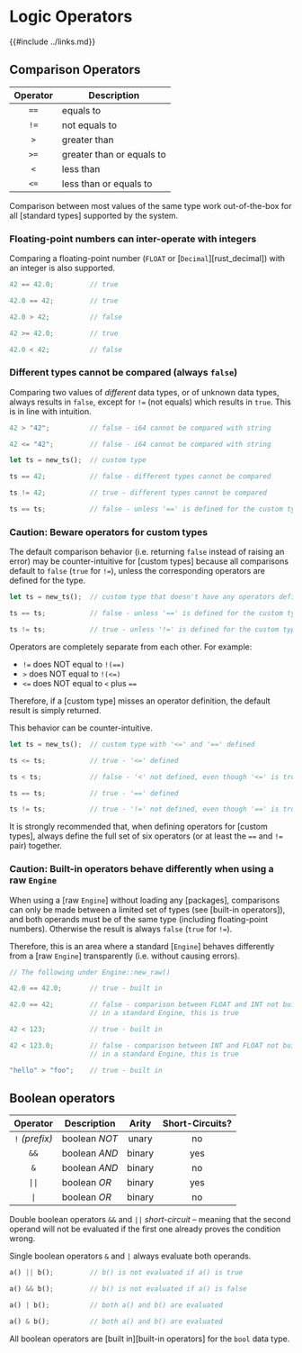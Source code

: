 Logic Operators
==============

{{#include ../links.md}}

Comparison Operators
--------------------

| Operator | Description               |
| :------: | ------------------------- |
|   `==`   | equals to                 |
|   `!=`   | not equals to             |
|   `>`    | greater than              |
|   `>=`   | greater than or equals to |
|   `<`    | less than                 |
|   `<=`   | less than or equals to    |

Comparison between most values of the same type work out-of-the-box for all [standard types]
supported by the system.

### Floating-point numbers can inter-operate with integers

Comparing a floating-point number (`FLOAT` or [`Decimal`][rust_decimal]) with an integer is also supported.

```rust
42 == 42.0;         // true

42.0 == 42;         // true

42.0 > 42;          // false

42 >= 42.0;         // true

42.0 < 42;          // false
```

### Different types cannot be compared (always `false`)

Comparing two values of _different_ data types, or of unknown data types, always results in `false`,
except for `!=` (not equals) which results in `true`. This is in line with intuition.

```rust
42 > "42";          // false - i64 cannot be compared with string

42 <= "42";         // false - i64 cannot be compared with string

let ts = new_ts();  // custom type

ts == 42;           // false - different types cannot be compared

ts != 42;           // true - different types cannot be compared

ts == ts;           // false - unless '==' is defined for the custom type
```

### Caution: Beware operators for custom types

The default comparison behavior (i.e. returning `false` instead of raising an error)
may be counter-intuitive for [custom types] because all comparisons default to `false`
(`true` for `!=`), unless the corresponding operators are defined for the type.

```rust
let ts = new_ts();  // custom type that doesn't have any operators defined

ts == ts;           // false - unless '==' is defined for the custom type

ts != ts;           // true - unless '!=' is defined for the custom type
```

Operators are completely separate from each other.  For example:

* `!=` does NOT equal to `!(==)`
* `>` does NOT equal to `!(<=)`
* `<=` does NOT equal to `<` plus `==`

Therefore, if a [custom type] misses an operator definition, the default result is simply returned.

This behavior can be counter-intuitive.

```rust
let ts = new_ts();  // custom type with '<=' and '==' defined

ts <= ts;           // true - '<=' defined

ts < ts;            // false - '<' not defined, even though '<=' is true

ts == ts;           // true - '==' defined

ts != ts;           // true - '!=' not defined, even though '==' is true
```

It is strongly recommended that, when defining operators for [custom types], always define the full set
of six operators (or at least the `==` and `!=` pair) together.

### Caution: Built-in operators behave differently when using a raw `Engine`

When using a [raw `Engine`] without loading any [packages], comparisons can only be made between a limited
set of types (see [built-in operators]), and both operands must be of the same type (including
floating-point numbers).  Otherwise the result is always `false` (`true` for `!=`).

Therefore, this is an area where a standard [`Engine`] behaves differently from a [raw `Engine`]
transparently (i.e. without causing errors).

```rust
// The following under Engine::new_raw()

42.0 == 42.0;       // true - built in

42.0 == 42;         // false - comparison between FLOAT and INT not built in
                    // in a standard Engine, this is true

42 < 123;           // true - built in

42 < 123.0;         // false - comparison between INT and FLOAT not built in
                    // in a standard Engine, this is true

"hello" > "foo";    // true - built in
```

Boolean operators
-----------------

|     Operator      | Description   | Arity  | Short-Circuits? |
| :---------------: | ------------- | :----: | :-------------: |
|  `!` _(prefix)_   | boolean _NOT_ | unary  |       no        |
|       `&&`        | boolean _AND_ | binary |       yes       |
|        `&`        | boolean _AND_ | binary |       no        |
| <code>\|\|</code> | boolean _OR_  | binary |       yes       |
|  <code>\|</code>  | boolean _OR_  | binary |       no        |

Double boolean operators `&&` and `||` _short-circuit_ &ndash; meaning that the second operand will not be evaluated
if the first one already proves the condition wrong.

Single boolean operators `&` and `|` always evaluate both operands.

```rust
a() || b();         // b() is not evaluated if a() is true

a() && b();         // b() is not evaluated if a() is false

a() | b();          // both a() and b() are evaluated

a() & b();          // both a() and b() are evaluated
```

All boolean operators are [built in][built-in operators] for the `bool` data type.
